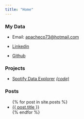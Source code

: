 ```yaml
---
title: "Home"
---
```


### My Data

- Email: apacheco73@hotmail.com

- [Linkedin](https://www.linkedin.com/in/andres-pacheco-/)

- [Github](https://github.com/APacheco37)

### Projects

- [Spotify Data Explorer](https://spotify-data-explorer.netlify.app/) [_(code)_](https://github.com/apacheco37/spotify-scraper)

### Posts

<ul>
  {% for post in site.posts %}
    <li>
      <a href="{{ post.url }}">{{ post.title }}</a>
    </li>
  {% endfor %}
</ul>
